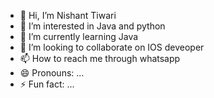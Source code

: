 - 👋 Hi, I’m Nishant Tiwari
- 👀 I’m interested in Java and python
- 🌱 I’m currently learning Java 
- 💞️ I’m looking to collaborate on IOS deveoper
- 📫 How to reach me through whatsapp
- 😄 Pronouns: ...
- ⚡ Fun fact: ...

<!---
Jerrygrgx/Jerrygrgx is a ✨ special ✨ repository because its `README.md` (this file) appears on your GitHub profile.
You can click the Preview link to take a look at your changes.
--->
